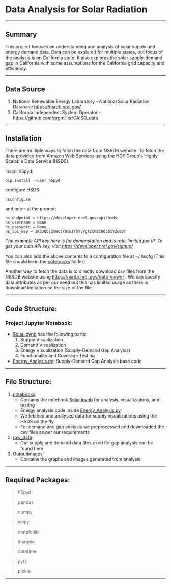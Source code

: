 # Data Analysis for Solar Radiation

---
## Summary
This project focuses on understanding and analysis of solar supply and energy demand data. Data can be explored for multiple states, but focus of the analysis is on California state. It also explores the solar supply-demand gap in California with some assumptions for the California grid capacity and efficiency. 

---

## Data Source
1. National Renewable Energy Laboratory - National Solar Radiation Database https://nsrdb.nrel.gov/
2. California Independent System Operator - https://github.com/grgmiller/CAISO_data

---

## Installation

There are multiple ways to fetch the data from NSRDB website. 
To fetch the data provided from Amazon Web Services using the HDF Group's Highly Scalable Data Service (HSDS).

install h5pyd:

```
pip install --user h5pyd
```

configure HSDS:

```
hsconfigure
```

and enter at the prompt:

```
hs_endpoint = https://developer.nrel.gov/api/hsds
hs_username = None
hs_password = None
hs_api_key = 3K3JQbjZmWctY0xmIfSYvYgtIcM3CN0cb1Y2w9bf
```

*The example API key here is for demonstation and is rate-limited per IP. To get your own API key, visit https://developer.nrel.gov/signup/*

You can also add the above contents to a configuration file at ~/.hscfg (This file should be in the [notebooks](./notebooks) folder)

Another way to fetch the data is to directly download csv files from the NSRDB website using https://nsrdb.nrel.gov/data-viewer . 
We can specify data attributes as per our need but this has limited usage as there is download limitation on the size of the file.

---
## Code Structure:

### Project Jupyter Notebook:
- [Solar.ipynb](./notebooks/Solar.ipynb) has the following parts:
	1. Supply Visualization
 	2. Demand Visualization
  	3. Energy Visualization (Supply-Demand Gap Analysis)
  	4. Functionality and Coverage Testing
- [Energy_Analysis.py](./notebooks/Energy_Analysis.py): Supply-Demand Gap Analysis base code 
---

## File Structure:
1. [notebooks](./notebooks):
	- Contains the notebook [Solar.ipynb](./notebooks/Solar.ipynb) for analysis, visualizations, and testing
 	- Energy analysis code inside [Energy_Analysis.py](./notebooks/Energy_Analysis.py)
    - We fetched and analysed data for supply visualizations using the HSDS on the fly
    - For demand and gap analysis we preprocessed and downloaded the csv files as per our requirements
2. [raw_data](./raw_data/):
    - Our supply and demand data files used for gap analysis can be found here
3. [OutputImages](./OutputImages/):
     - Contains the graphs and images generated from analysis

---

## Required Packages:
> h5pyd

> pandas

> numpy

> scipy

> matplotlib

> imageio

> datetime

> pytz

> pickle

---

